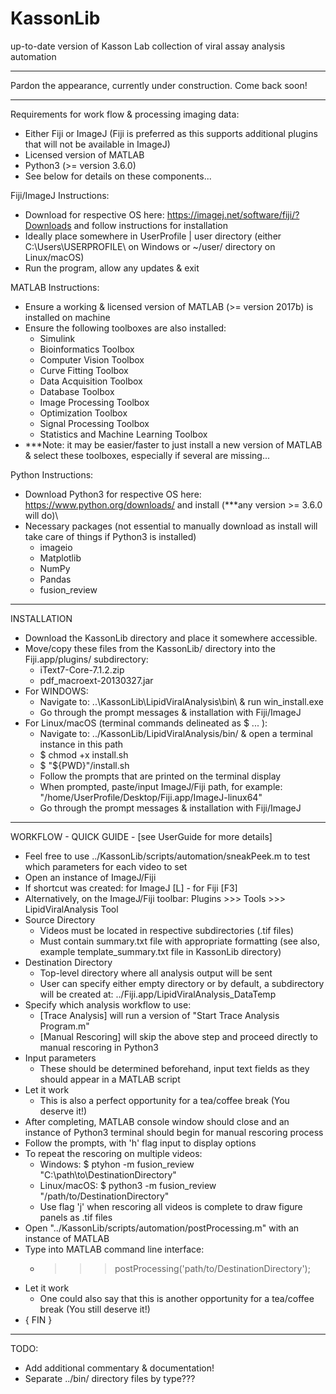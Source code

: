 # KassonLib
up-to-date version of Kasson Lab collection of viral assay analysis automation
***
Pardon the appearance, currently under construction.
Come back soon!
***

Requirements for work flow & processing imaging data:
  - Either Fiji or ImageJ (Fiji is preferred as this supports additional plugins that will not be available in ImageJ)
  - Licensed version of MATLAB
  - Python3 (>= version 3.6.0)
  - See below for details on these components...

Fiji/ImageJ Instructions:
  - Download for respective OS here: https://imagej.net/software/fiji/?Downloads and follow instructions for installation
  - Ideally place somewhere in UserProfile | user directory (either C:\Users\USERPROFILE\ on Windows or ~/user/ directory on Linux/macOS)
  - Run the program, allow any updates & exit

MATLAB Instructions:
  - Ensure a working & licensed version of MATLAB (>= version 2017b) is installed on machine
  - Ensure the following toolboxes are also installed:
      - Simulink
      - Bioinformatics Toolbox
      - Computer Vision Toolbox
      - Curve Fitting Toolbox
      - Data Acquisition Toolbox
      - Database Toolbox
      - Image Processing Toolbox
      - Optimization Toolbox
      - Signal Processing Toolbox
      - Statistics and Machine Learning Toolbox
  - ***Note: it may be easier/faster to just install a new version of MATLAB & select these toolboxes, especially if several are missing...

Python Instructions:
  - Download Python3 for respective OS here: https://www.python.org/downloads/ and install (***any version >= 3.6.0 will do)\
  - Necessary packages (not essential to manually download as install will take care of things if Python3 is installed)
      - imageio
      - Matplotlib
      - NumPy
      - Pandas
      - fusion_review

***

INSTALLATION

- Download the KassonLib directory and place it somewhere accessible.
- Move/copy these files from the KassonLib/ directory into the Fiji.app/plugins/ subdirectory:
    - iText7-Core-7.1.2.zip
    - pdf_macroext-20130327.jar
- For WINDOWS:
    - Navigate to: ..\KassonLib\LipidViralAnalysis\bin\ & run win_install.exe
    - Go through the prompt messages & installation with Fiji/ImageJ
- For Linux/macOS (terminal commands delineated as $ ... ):
    - Navigate to: ../KassonLib/LipidViralAnalysis/bin/ & open a terminal instance in this path
    - $ chmod +x install.sh
    - $ "${PWD}"/install.sh
    - Follow the prompts that are printed on the terminal display
    - When prompted, paste/input ImageJ/Fiji path, for example: "/home/UserProfile/Desktop/Fiji.app/ImageJ-linux64"
    - Go through the prompt messages & installation with Fiji/ImageJ

***

WORKFLOW - QUICK GUIDE - [see UserGuide for more details]

- Feel free to use ../KassonLib/scripts/automation/sneakPeek.m to test which parameters for each video to set
- Open an instance of ImageJ/Fiji
- If shortcut was created: for ImageJ [L] - for Fiji [F3]
- Alternatively, on the ImageJ/Fiji toolbar: Plugins >>> Tools >>> LipidViralAnalysis Tool
- Source Directory
  - Videos must be located in respective subdirectories (.tif files)
  - Must contain summary.txt file with appropriate formatting (see also, example template_summary.txt file in KassonLib directory)
- Destination Directory
  - Top-level directory where all analysis output will be sent
  - User can specify either empty directory or by default, a subdirectory will be created at: ../Fiji.app/LipidViralAnalysis_DataTemp
- Specify which analysis workflow to use:
   - [Trace Analysis] will run a version of "Start Trace Analysis Program.m"
   - [Manual Rescoring] will skip the above step and proceed directly to manual rescoring in Python3
- Input parameters
  - These should be determined beforehand, input text fields as they should appear in a MATLAB script
- Let it work
  - This is also a perfect opportunity for a tea/coffee break (You deserve it!)
- After completing, MATLAB console window should close and an instance of Python3 terminal should begin for manual rescoring process
- Follow the prompts, with 'h' flag input to display options
- To repeat the rescoring on multiple videos:
  - Windows: $ ptyhon -m fusion_review "C:\path\to\DestinationDirectory"
  - Linux/macOS: $ python3 -m fusion_review "/path/to/DestinationDirectory"
  - Use flag 'j' when rescoring all videos is complete to draw figure panels as .tif files
- Open "../KassonLib/scripts/automation/postProcessing.m" with an instance of MATLAB
- Type into MATLAB command line interface:
  - >>> postProcessing('path/to/DestinationDirectory');
- Let it work
   - One could also say that this is another opportunity for a tea/coffee break (You still deserve it!)
 - { FIN }

***
TODO:
  - Add additional commentary & documentation!
  - Separate ../bin/ directory files by type???
